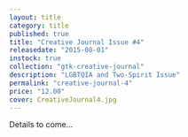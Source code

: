 ```yaml
---
layout: title
category: title
published: true
title: "Creative Journal Issue #4"
releasedate: "2015-08-01"
instock: true
collection: "gtk-creative-journal"
description: "LGBTQIA and Two-Spirit Issue"
permalink: "creative-journal-4"
price: "12.00"
cover: CreativeJournal4.jpg
---
```

Details to come...
